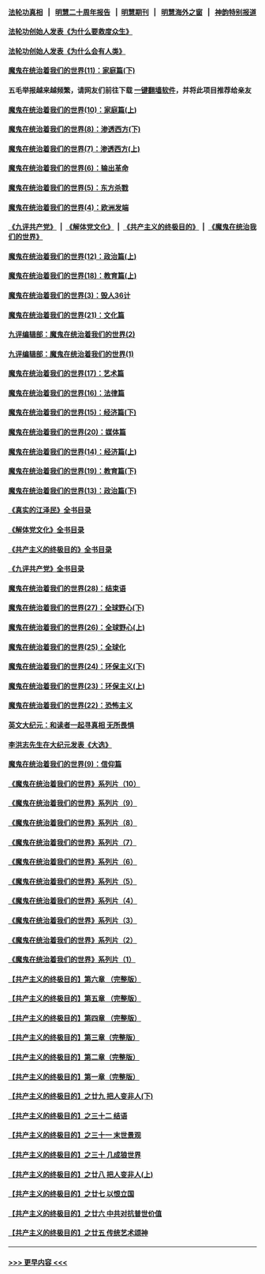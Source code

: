 #### [法轮功真相](https://github.com/gfw-breaker/truth/blob/master/README.md?t=0) &nbsp;&nbsp;|&nbsp;&nbsp; [明慧二十周年报告](https://github.com/gfw-breaker/mh-reports/blob/master/README.md?t=0) &nbsp;&nbsp;|&nbsp;&nbsp;[明慧期刊](https://github.com/gfw-breaker/mh-qikan) &nbsp;&nbsp;|&nbsp;&nbsp; [明慧海外之窗](https://github.com/gfw-breaker/mh-news/blob/master/README.md?t=0) &nbsp;&nbsp;|&nbsp;&nbsp; [神韵特别报道](https://github.com/gfw-breaker/mh-news/blob/master/shenyun.md?t=0)
#### [法轮功创始人发表《为什么要救度众生》](../pages/nsc422/n13975246.md?t=05162147) 
#### [法轮功创始人发表《为什么会有人类》](../pages/nsc422/n13912117.md?t=05162147) 
#### [魔鬼在统治着我们的世界(11)：家庭篇(下)](../pages/nsc422/n10440961.md?t=05162147) 
#### 五毛举报越来越频繁，请网友们前往下载 [一键翻墙软件](https://github.com/gfw-breaker/ssr-accounts)，并将此项目推荐给亲友
#### [魔鬼在统治着我们的世界(10)：家庭篇(上)](../pages/nsc422/n10435448.md?t=05162147) 
#### [魔鬼在统治着我们的世界(8)：渗透西方(下)](../pages/nsc422/n10429603.md?t=05162147) 
#### [魔鬼在统治着我们的世界(7)：渗透西方(上)](../pages/nsc422/n10426013.md?t=05162147) 
#### [魔鬼在统治着我们的世界(6)：输出革命](../pages/nsc422/n10421536.md?t=05162147) 
#### [魔鬼在统治着我们的世界(5)：东方杀戮](../pages/nsc422/n10417707.md?t=05162147) 
#### [魔鬼在统治着我们的世界(4)：欧洲发端](../pages/nsc422/n10414890.md?t=05162147) 
#### [《九评共产党》](https://github.com/begood0513/9ping.md/blob/master/README.md) &nbsp;|&nbsp; [《解体党文化》](../../../../jtdwh.md/blob/master/README.md)  &nbsp;|&nbsp; [《共产主义的终极目的》](../../../../gczydzjmd.md/blob/master/README.md) &nbsp;|&nbsp; [《魔鬼在统治我们的世界》](../../../../mgztzwmdsj.md/blob/master/README.md) 
#### [魔鬼在统治着我们的世界(12)：政治篇(上)](../pages/nsc422/n10444576.md?t=05162147) 
#### [魔鬼在统治着我们的世界(18)：教育篇(上)](../pages/nsc422/n10526970.md?t=05162147) 
#### [魔鬼在统治着我们的世界(3)：毁人36计](../pages/nsc422/n10411583.md?t=05162147) 
#### [魔鬼在统治着我们的世界(21)：文化篇](../pages/nsc422/n10597706.md?t=05162147) 
#### [九评编辑部：魔鬼在统治着我们的世界(2)](../pages/nsc422/n10410036.md?t=05162147) 
#### [九评编辑部：魔鬼在统治着我们的世界(1)](../pages/nsc422/n10406825.md?t=05162147) 
#### [魔鬼在统治着我们的世界(17)：艺术篇](../pages/nsc422/n10499093.md?t=05162147) 
#### [魔鬼在统治着我们的世界(16)：法律篇](../pages/nsc422/n10485969.md?t=05162147) 
#### [魔鬼在统治着我们的世界(15)：经济篇(下)](../pages/nsc422/n10469975.md?t=05162147) 
#### [魔鬼在统治着我们的世界(20)：媒体篇](../pages/nsc422/n10586579.md?t=05162147) 
#### [魔鬼在统治着我们的世界(14)：经济篇(上)](../pages/nsc422/n10457370.md?t=05162147) 
#### [魔鬼在统治着我们的世界(19)：教育篇(下)](../pages/nsc422/n10564808.md?t=05162147) 
#### [魔鬼在统治着我们的世界(13)：政治篇(下)](../pages/nsc422/n10448270.md?t=05162147) 
#### [《真实的江泽民》全书目录](../pages/nsc422/n13721399.md?t=05162147) 
#### [《解体党文化》全书目录](../pages/nsc422/n13721157.md?t=05162147) 
#### [《共产主义的终极目的》全书目录](../pages/nsc422/n13721048.md?t=05162147) 
#### [《九评共产党》全书目录](../pages/nsc422/n13708085.md?t=05162147) 
#### [魔鬼在统治着我们的世界(28)：结束语](../pages/nsc422/n10936246.md?t=05162147) 
#### [魔鬼在统治着我们的世界(27)：全球野心(下)](../pages/nsc422/n10928319.md?t=05162147) 
#### [魔鬼在统治着我们的世界(26)：全球野心(上)](../pages/nsc422/n10900318.md?t=05162147) 
#### [魔鬼在统治着我们的世界(25)：全球化](../pages/nsc422/n10788205.md?t=05162147) 
#### [魔鬼在统治着我们的世界(24)：环保主义(下)](../pages/nsc422/n10695307.md?t=05162147) 
#### [魔鬼在统治着我们的世界(23)：环保主义(上)](../pages/nsc422/n10688613.md?t=05162147) 
#### [魔鬼在统治着我们的世界(22)：恐怖主义](../pages/nsc422/n10614727.md?t=05162147) 
#### [英文大纪元：和读者一起寻真相 无所畏惧](../pages/nsc422/n12542027.md?t=05162147) 
#### [李洪志先生在大纪元发表《大选》](../pages/nsc422/n12534746.md?t=05162147) 
#### [魔鬼在统治着我们的世界(9)：信仰篇](../pages/nsc422/n10432159.md?t=05162147) 
#### [《魔鬼在统治着我们的世界》系列片（10）](../pages/nsc422/n12292670.md?t=05162147) 
#### [《魔鬼在统治着我们的世界》系列片（9）](../pages/nsc422/n12290859.md?t=05162147) 
#### [《魔鬼在统治着我们的世界》系列片（8）](../pages/nsc422/n12287445.md?t=05162147) 
#### [《魔鬼在统治着我们的世界》系列片（7）](../pages/nsc422/n12283425.md?t=05162147) 
#### [《魔鬼在统治着我们的世界》系列片（6）](../pages/nsc422/n12282314.md?t=05162147) 
#### [《魔鬼在统治着我们的世界》系列片（5）](../pages/nsc422/n12281419.md?t=05162147) 
#### [《魔鬼在统治着我们的世界》系列片（4）](../pages/nsc422/n12274024.md?t=05162147) 
#### [《魔鬼在统治着我们的世界》系列片（3）](../pages/nsc422/n12271322.md?t=05162147) 
#### [《魔鬼在统治着我们的世界》系列片（2）](../pages/nsc422/n12269049.md?t=05162147) 
#### [《魔鬼在统治着我们的世界》系列片（1）](../pages/nsc422/n12267575.md?t=05162147) 
#### [【共产主义的终极目的】第六章 （完整版）](../pages/nsc422/n11428913.md?t=05162147) 
#### [【共产主义的终极目的】第五章 （完整版）](../pages/nsc422/n11428912.md?t=05162147) 
#### [【共产主义的终极目的】第四章 （完整版）](../pages/nsc422/n11428907.md?t=05162147) 
#### [【共产主义的终极目的】第三章（完整版）](../pages/nsc422/n11428848.md?t=05162147) 
#### [【共产主义的终极目的】第二章（完整版）](../pages/nsc422/n11428831.md?t=05162147) 
#### [【共产主义的终极目的】第一章（完整版）](../pages/nsc422/n11417651.md?t=05162147) 
#### [【共产主义的终极目的】之廿九 把人变非人(下)](../pages/nsc422/n11344140.md?t=05162147) 
#### [【共产主义的终极目的】之三十二 结语](../pages/nsc422/n11360535.md?t=05162147) 
#### [【共产主义的终极目的】之三十一 末世景观](../pages/nsc422/n11351129.md?t=05162147) 
#### [【共产主义的终极目的】之三十 几成狼世界](../pages/nsc422/n11348280.md?t=05162147) 
#### [【共产主义的终极目的】之廿八 把人变非人(上)](../pages/nsc422/n11340492.md?t=05162147) 
#### [【共产主义的终极目的】之廿七 以恨立国](../pages/nsc422/n11336944.md?t=05162147) 
#### [【共产主义的终极目的】之廿六 中共对抗普世价值](../pages/nsc422/n11324785.md?t=05162147) 
#### [【共产主义的终极目的】之廿五 传统艺术颂神](../pages/nsc422/n11296396.md?t=05162147) 

----
#### [ >>> 更早内容 <<< ](../indexes/nsc422-earlier.md)
